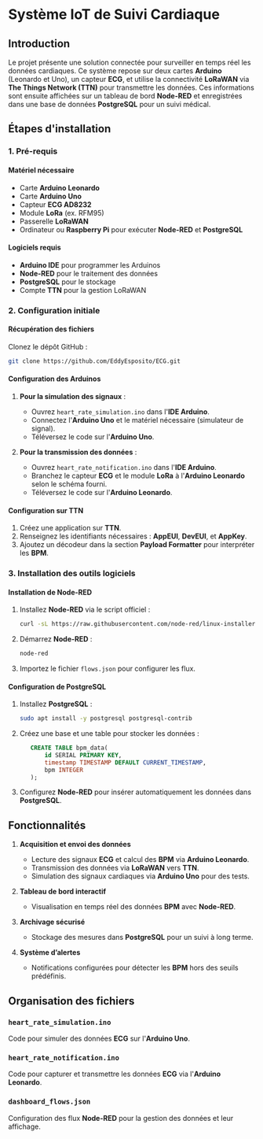# **Système IoT de Suivi Cardiaque**

## **Introduction**
Le projet présente une solution connectée pour surveiller en temps réel les données cardiaques. Ce système repose sur deux cartes **Arduino** (Leonardo et Uno), un capteur **ECG**, et utilise la connectivité **LoRaWAN** via **The Things Network (TTN)** pour transmettre les données. Ces informations sont ensuite affichées sur un tableau de bord **Node-RED** et enregistrées dans une base de données **PostgreSQL** pour un suivi médical.

## **Étapes d'installation**

### **1. Pré-requis**

#### **Matériel nécessaire**
- Carte **Arduino Leonardo**
- Carte **Arduino Uno**
- Capteur **ECG AD8232**
- Module **LoRa** (ex. RFM95)
- Passerelle **LoRaWAN**
- Ordinateur ou **Raspberry Pi** pour exécuter **Node-RED** et **PostgreSQL**

#### **Logiciels requis**
- **Arduino IDE** pour programmer les Arduinos
- **Node-RED** pour le traitement des données
- **PostgreSQL** pour le stockage
- Compte **TTN** pour la gestion LoRaWAN

### **2. Configuration initiale**

#### **Récupération des fichiers**
Clonez le dépôt GitHub :
```bash
git clone https://github.com/EddyEsposito/ECG.git
```

#### **Configuration des Arduinos**
1. **Pour la simulation des signaux** :
   - Ouvrez `heart_rate_simulation.ino` dans l'**IDE Arduino**.
   - Connectez l'**Arduino Uno** et le matériel nécessaire (simulateur de signal).
   - Téléversez le code sur l'**Arduino Uno**.

2. **Pour la transmission des données** :
   - Ouvrez `heart_rate_notification.ino` dans l'**IDE Arduino**.
   - Branchez le capteur **ECG** et le module **LoRa** à l'**Arduino Leonardo** selon le schéma fourni.
   - Téléversez le code sur l'**Arduino Leonardo**.

#### **Configuration sur TTN**
1. Créez une application sur **TTN**.
2. Renseignez les identifiants nécessaires : **AppEUI**, **DevEUI**, et **AppKey**.
3. Ajoutez un décodeur dans la section **Payload Formatter** pour interpréter les **BPM**.

### **3. Installation des outils logiciels**

#### **Installation de Node-RED**
1. Installez **Node-RED** via le script officiel :
   ```bash
   curl -sL https://raw.githubusercontent.com/node-red/linux-installers/master/deb/install.sh | bash
   ```
2. Démarrez **Node-RED** :
   ```bash
   node-red
   ```
3. Importez le fichier `flows.json` pour configurer les flux.

#### **Configuration de PostgreSQL**
1. Installez **PostgreSQL** :
   ```bash
   sudo apt install -y postgresql postgresql-contrib
   ```
2. Créez une base et une table pour stocker les données :
   ```sql
      CREATE TABLE bpm_data(
          id SERIAL PRIMARY KEY,
          timestamp TIMESTAMP DEFAULT CURRENT_TIMESTAMP,
          bpm INTEGER
      );
   ```
3. Configurez **Node-RED** pour insérer automatiquement les données dans **PostgreSQL**.

## **Fonctionnalités**

1. **Acquisition et envoi des données**
   - Lecture des signaux **ECG** et calcul des **BPM** via **Arduino Leonardo**.
   - Transmission des données via **LoRaWAN** vers **TTN**.
   - Simulation des signaux cardiaques via **Arduino Uno** pour des tests.

2. **Tableau de bord interactif**
   - Visualisation en temps réel des données **BPM** avec **Node-RED**.

3. **Archivage sécurisé**
   - Stockage des mesures dans **PostgreSQL** pour un suivi à long terme.

4. **Système d’alertes**
   - Notifications configurées pour détecter les **BPM** hors des seuils prédéfinis.

## **Organisation des fichiers**

### `heart_rate_simulation.ino`
Code pour simuler des données **ECG** sur l'**Arduino Uno**.

### `heart_rate_notification.ino`
Code pour capturer et transmettre les données **ECG** via l'**Arduino Leonardo**.

### `dashboard_flows.json`
Configuration des flux **Node-RED** pour la gestion des données et leur affichage.



